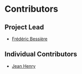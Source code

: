 # Contributors

## Project Lead

* [Frédéric Bessière](https://github.com/ansfbessier)

## Individual Contributors

* [Jean Henry](https://github.com/ansjhenry)

